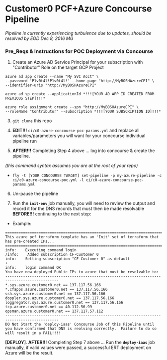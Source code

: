 # Customer0 PCF+Azure Concourse Pipeline


*_Pipeline is currently experiencing turbulence due to updates,  should be resolved by EOD Dec 8, 2016 MG_*

### Pre_Reqs & Instructions for POC Deployment via Concourse

1. Create an Azure AD Service Principal for your subscription with "Contributor" Role on the target GCP Project

```
azure ad app create --name "My SVC Acct" \
--password 'P1v0t4l!P1v0t4l!' --home-page "http://MyBOSHAzureCPI" \
--identifier-uris "http://MyBOSHAzureCPI"

azure ad sp create --applicationId *!!![YOUR AD APP ID CREATED FROM PREVIOUS STEP]!!!*

azure role assignment create --spn "http://MyBOSHAzureCPI" \
--roleName "Contributor" --subscription *!!![YOUR SUBSCRIPTION ID]!!!*
```

3. `git clone` this repo

4. **EDIT!!!** `ci/c0-azure-concourse-poc-params.yml` and replace all variables/parameters you will want for your concourse individual pipeline run

5. **AFTER!!!** Completing Step 4 above ... log into concourse & create the pipeline.

  _(this command syntax assumes you are at the root of your repo)_
  - `fly -t [YOUR CONCOURSE TARGET] set-pipeline -p my-azure-pipeline -c ci/c0-azure-concourse-poc.yml -l ci/c0-azure-concourse-poc-params.yml`

6. Un-pause the pipeline

7. Run the **`init-env`** job manually,  you will need to review the output and record it for the DNS records that must then be made resolvable **BEFORE!!!** continuing to the next step:
  - Example:

```
==============================================================================================
This azure_pcf_terraform_template has an 'Init' set of terraform that has pre-created IPs...
==============================================================================================
info:    Executing command login
/info:    Added subscription CF-Customer 0                                     
info:    Setting subscription "CF-Customer 0" as default
+
info:    login command OK
You have now deployed Public IPs to azure that must be resolvable to:
----------------------------------------------------------------------------------------------
*.sys.azure.customer0.net == 137.117.56.166
*.cfapps.azure.customer0.net == 137.117.56.166
ssh.sys.azure.customer0.net == 137.117.56.166
doppler.sys.azure.customer0.net == 137.117.56.166
loggregator.sys.azure.customer0.net == 137.117.56.166
tcp.azure.customer0.net == 40.112.56.99
opsman.azure.customer0.net == 137.117.57.112
----------------------------------------------------------------------------------------------
DO Not Start the 'deploy-iaas' Concourse Job of this Pipeline until you have confirmed that DNS is reolving correctly.  Failure to do so will result in a FAIL!!!!
```

**[DEPLOY]**. **AFTER!!!** Completing Step 7 above ... Run the **`deploy-iaas`** job manually, if valid values were passed, a successful ERT deployment on Azure will be the result.
